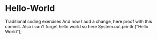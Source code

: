 # Hello-World
Traditional coding exercises
And now I add a change, here proof with this commit. 
Also i can't forget hello world so here
System.out.println("Hello World");
